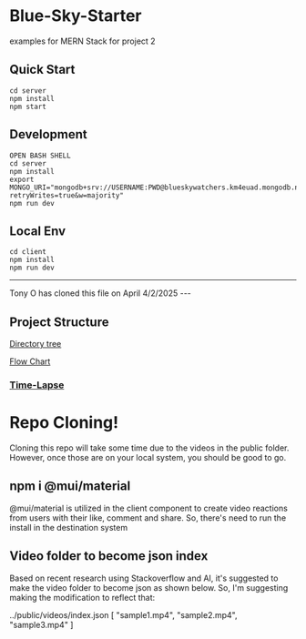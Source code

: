 # Blue-Sky-Starter

examples for MERN Stack for project 2

## Quick Start

```
cd server
npm install
npm start
```

## Development

```
OPEN BASH SHELL
cd server
npm install
export MONGO_URI="mongodb+srv://USERNAME:PWD@blueskywatchers.km4euad.mongodb.net/yycapidata?retryWrites=true&w=majority"
npm run dev
```

## Local Env

```
cd client
npm install
npm run dev
```

---

Tony O has cloned this file on April 4/2/2025 ---

## Project Structure

[Directory tree](./tree.txt)

[Flow Chart](flowChart.md)

### [Time-Lapse](timeLapse.md)

# Repo Cloning!

Cloning this repo will take some time due to the videos in the public folder. However, once those are on your local system, you should be good to go.

## npm i @mui/material

@mui/material is utilized in the client component to create video reactions from users with their like, comment and share. So, there's need to run the install in the destination system

## Video folder to become json index
Based on recent research using Stackoverflow and AI, it's suggested to make the video folder to become json as shown below. So, I'm suggesting making the modification to reflect that:

../public/videos/index.json
[
  "sample1.mp4",
  "sample2.mp4",
  "sample3.mp4"
]
